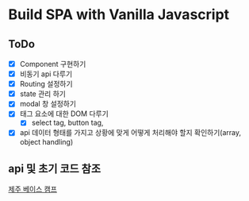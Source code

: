# Build SPA with Vanilla Javascript

## ToDo

- [x] Component 구현하기
- [x] 비동기 api 다루기
- [x] Routing 설정하기
- [x] state 관리 하기
- [x] modal 창 설정하기
- [x] 태그 요소에 대한 DOM 다루기
  - [x] select tag, button tag,
- [x] api 데이터 형태를 가지고 상황에 맞게 어떻게 처리해야 할지 확인하기(array, object handling)

## api 및 초기 코드 참조

[제주 베이스 캠프](https://paullabworkspace.notion.site/2022-API-7236e1227d7046e3b047291d730949b9#cea71ecd7c394fcc84b45aa111b7d098)
